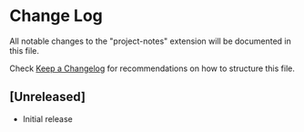 # Change Log

All notable changes to the "project-notes" extension will be documented in this file.

Check [Keep a Changelog](http://keepachangelog.com/) for recommendations on how to structure this file.

## [Unreleased]

- Initial release